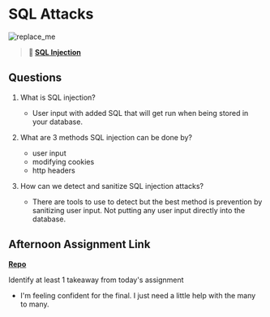 # SQL Attacks

![replace_me](https://codeworks.blob.core.windows.net/public/assets/img/illustrations/placeholder.svg)

> **📖 [SQL Injection](https://codeworksacademy.com/fs-student-guide/resources/wk11/03-SQL-Injection)**

## Questions

1. What is SQL injection?

   - User input with added SQL that will get run when being stored in your database.

2. What are 3 methods SQL injection can be done by?

   - user input
   - modifying cookies
   - http headers

3. How can we detect and sanitize SQL injection attacks?
   - There are tools to use to detect but the best method is prevention by sanitizing user input. Not putting any user input directly into the database.

## Afternoon Assignment Link

**[Repo](https://github.com/pkrueger/allspice)**

Identify at least 1 takeaway from today's assignment

- I'm feeling confident for the final. I just need a little help with the many to many.
